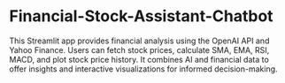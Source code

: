 # Financial-Stock-Assistant-Chatbot
This Streamlit app provides financial analysis using the OpenAI API and Yahoo Finance. Users can fetch stock prices, calculate SMA, EMA, RSI, MACD, and plot stock price history. It combines AI and financial data to offer insights and interactive visualizations for informed decision-making.
